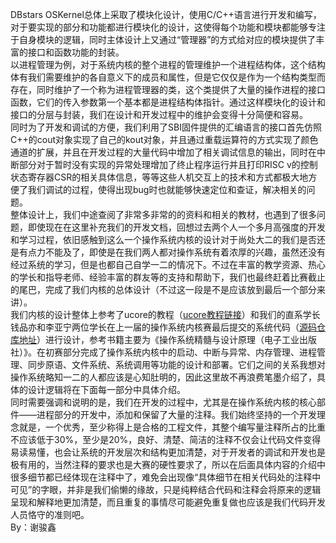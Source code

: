 DBstars OSKernel总体上采取了模块化设计，使用C/C++语言进行开发和编写，对于要实现的部分和功能都进行模块化的设计，这使得每个功能和模块都能够专注于自身模块的逻辑，同时主体设计上又通过“管理器”的方式给对应的模块提供了丰富的接口和函数功能的封装。<br />以进程管理为例，对于系统内核的整个进程的管理维护一个进程结构体，这个结构体有我们需要维护的各自意义下的成员和属性，但是它仅仅是作为一个结构类型而存在，同时维护了一个称为进程管理器的类，这个类提供了大量的操作进程的接口函数，它们的传入参数第一个基本都是进程结构体指针。通过这样模块化的设计和接口的分层与封装，我们在设计和开发过程中的维护会变得十分简便和容易。<br />同时为了开发和调试的方便，我们利用了SBI固件提供的汇编语言的接口首先仿照C++的cout对象实现了自己的kout对象，并且通过重载运算符的方式实现了颜色通道的扩展，并且在开发过程的大量代码中增加了相关调试信息的输出，同时在中断部分对于暂时没有实现的异常处理增加了终止程序运行并且打印RISC v的控制状态寄存器CSR的相关具体信息，等等这些人机交互上的技术和方式都极大地方便了我们调试的过程，使得出现bug时也就能够快速定位和查证，解决相关的问题。<br />整体设计上，我们中途查阅了非常多非常的的资料和相关的教材，也遇到了很多问题，即使现在在这里补充我们的开发文档，回想过去两个人一个多月高强度的开发和学习过程，依旧感触到这么一个操作系统内核的设计对于尚处大二的我们是否还是有点力不能及了，即使是在我们两人都对操作系统有着浓厚的兴趣，虽然还没有经过系统的学习，但是也都自己自学一二的情况下。不过在丰富的教学资源、热心的学长和指导老师、经验丰富的群友等的支持和帮助下，我们也最终赶着比赛截止的尾巴，完成了我们内核的总体设计（不过这一段是不是应该放到最后一个部分来讲）。<br />我们内核的设计整体上参考了ucore的教程（[ucore教程链接](https://1790865014.gitbook.io/ucore-step-by-step/)）和我们的直系学长钱品亦和李亚宁两位学长在上一届的操作系统内核赛最后提交的系统代码（[源码仓库地址](https://gitlab.eduxiji.net/qianpinyi/pal_operatingsystem)）进行设计，参考书籍主要为《操作系统精髓与设计原理（电子工业出版社）》。在初赛部分完成了操作系统内核中的启动、中断与异常、内存管理、进程管理、同步原语、文件系统、系统调用等功能的设计和部署。它们之间的关系我想对操作系统略知一二的人都应该是心知肚明的，因此这里故不再浪费笔墨介绍了，具体的设计逻辑将在下面每一部分中具体介绍。<br />同时需要强调和说明的是，我们在开发的过程中，尤其是在操作系统内核的核心部件——进程部分的开发中，添加和保留了大量的注释。我们始终坚持的一个开发理念就是，一个优秀，至少称得上是合格的工程文件，其整个编写量注释所占的比重不应该低于30%，至少是20%，良好、清楚、简洁的注释不仅会让代码文件变得易读易懂，也会让系统的开发层次和结构更加清楚，对于开发者的调试和开发也是极有用的，当然注释的要求也是大赛的硬性要求了，所以在后面具体内容的介绍中很多细节都已经体现在注释中了，难免会出现像“具体细节在相关代码处的注释中可见”的字眼，并非是我们偷懒的缘故，只是纯粹结合代码和注释会将原来的逻辑呈现和解释地更加清楚，而且重复的事情尽可能避免重复做也应该是我们代码开发人员恪守的准则吧。<br />By：谢骏鑫
